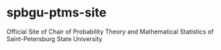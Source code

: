 # spbgu-ptms-site
Official Site of Chair of Probability Theory and Mathematical Statistics of Saint-Petersburg State University
